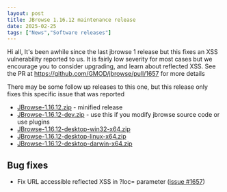```yaml
---
layout: post
title: JBrowse 1.16.12 maintenance release
date: 2025-02-25
tags: ["News","Software releases"]
---
```


Hi all,
It's been awhile since the last jbrowse 1 release but this fixes an XSS vulnerability reported to us. It is fairly low severity for most cases but we encourage you to consider upgrading, and learn about reflected XSS. See the PR at https://github.com/GMOD/jbrowse/pull/1657 for more details

There may be some follow up releases to this one, but this release only fixes this specific issue that was reported

*   [JBrowse-1.16.12.zip](https://github.com/GMOD/jbrowse/releases/download/1.16.12-release/JBrowse-1.16.12.zip) - minified release
*   [JBrowse-1.16.12-dev.zip](https://github.com/GMOD/jbrowse/archive/1.16.12-release.zip) - use this if you modify jbrowse source code or use plugins
*   [JBrowse-1.16.12-desktop-win32-x64.zip](https://github.com/GMOD/jbrowse/releases/download/1.16.12-release/JBrowse-1.16.12-desktop-win32-x64.zip)
*   [JBrowse-1.16.12-desktop-linux-x64.zip](https://github.com/GMOD/jbrowse/releases/download/1.16.12-release/JBrowse-1.16.12-desktop-linux-x64.zip)
*   [JBrowse-1.16.12-desktop-darwin-x64.zip](https://github.com/GMOD/jbrowse/releases/download/1.16.12-release/JBrowse-1.16.12-desktop-darwin-x64.zip)




## Bug fixes

-   Fix URL accessible reflected XSS in ?loc= parameter (<a href="https://github.com/gmod/jbrowse/pull/1657">issue #1657</a>)

